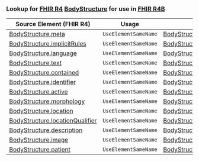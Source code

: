 ### Lookup for [FHIR R4](https://hl7.org/fhir/R4/) [BodyStructure](https://hl7.org/fhir/R4/BodyStructure.html) for use in [FHIR R4B](https://hl7.org/fhir/R4B/)

| Source Element (FHIR R4) | Usage | Target |
| -------------- | ----- | ------ |
| [BodyStructure.meta](https://hl7.org/fhir/R4/BodyStructure.html#resource) | `UseElementSameName` | [BodyStructure.meta](https://hl7.org/fhir/R4B/BodyStructure.html#resource) |
| [BodyStructure.implicitRules](https://hl7.org/fhir/R4/BodyStructure.html#resource) | `UseElementSameName` | [BodyStructure.implicitRules](https://hl7.org/fhir/R4B/BodyStructure.html#resource) |
| [BodyStructure.language](https://hl7.org/fhir/R4/BodyStructure.html#resource) | `UseElementSameName` | [BodyStructure.language](https://hl7.org/fhir/R4B/BodyStructure.html#resource) |
| [BodyStructure.text](https://hl7.org/fhir/R4/BodyStructure.html#resource) | `UseElementSameName` | [BodyStructure.text](https://hl7.org/fhir/R4B/BodyStructure.html#resource) |
| [BodyStructure.contained](https://hl7.org/fhir/R4/BodyStructure.html#resource) | `UseElementSameName` | [BodyStructure.contained](https://hl7.org/fhir/R4B/BodyStructure.html#resource) |
| [BodyStructure.identifier](https://hl7.org/fhir/R4/BodyStructure.html#resource) | `UseElementSameName` | [BodyStructure.identifier](https://hl7.org/fhir/R4B/BodyStructure.html#resource) |
| [BodyStructure.active](https://hl7.org/fhir/R4/BodyStructure.html#resource) | `UseElementSameName` | [BodyStructure.active](https://hl7.org/fhir/R4B/BodyStructure.html#resource) |
| [BodyStructure.morphology](https://hl7.org/fhir/R4/BodyStructure.html#resource) | `UseElementSameName` | [BodyStructure.morphology](https://hl7.org/fhir/R4B/BodyStructure.html#resource) |
| [BodyStructure.location](https://hl7.org/fhir/R4/BodyStructure.html#resource) | `UseElementSameName` | [BodyStructure.location](https://hl7.org/fhir/R4B/BodyStructure.html#resource) |
| [BodyStructure.locationQualifier](https://hl7.org/fhir/R4/BodyStructure.html#resource) | `UseElementSameName` | [BodyStructure.locationQualifier](https://hl7.org/fhir/R4B/BodyStructure.html#resource) |
| [BodyStructure.description](https://hl7.org/fhir/R4/BodyStructure.html#resource) | `UseElementSameName` | [BodyStructure.description](https://hl7.org/fhir/R4B/BodyStructure.html#resource) |
| [BodyStructure.image](https://hl7.org/fhir/R4/BodyStructure.html#resource) | `UseElementSameName` | [BodyStructure.image](https://hl7.org/fhir/R4B/BodyStructure.html#resource) |
| [BodyStructure.patient](https://hl7.org/fhir/R4/BodyStructure.html#resource) | `UseElementSameName` | [BodyStructure.patient](https://hl7.org/fhir/R4B/BodyStructure.html#resource) |
